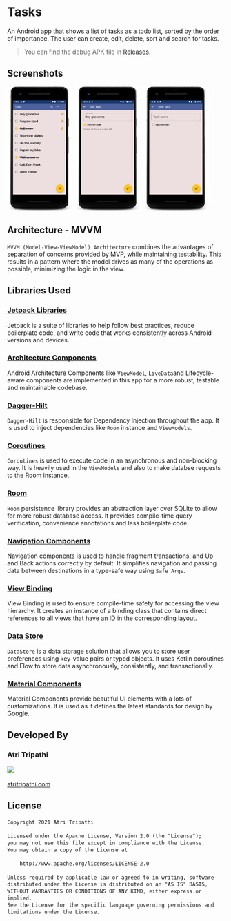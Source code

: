 # Tasks

An Android app that shows a list of tasks as a todo list, sorted by the order of importance. The user can create, edit, delete, sort and search for tasks.

> You can find the debug APK file in [Releases](https://github.com/AtriTripathi/Tasks/releases).

## Screenshots

<img src="./assets/screen-1.png" width="30%">&ensp;<img src="./assets/screen-2.png" width="30%">&ensp;<img src="./assets/screen-3.png" width="30%">

## Architecture - MVVM

`MVVM (Model-View-ViewModel) Architecture` combines the advantages of separation of concerns provided by MVP, while maintaining testability. This results in a pattern where the model drives as many of the operations as possible, minimizing the logic in the view.

## Libraries Used

### [Jetpack Libraries](https://developer.android.com/jetpack)

Jetpack is a suite of libraries to help follow best practices, reduce boilerplate code, and write code that works consistently across Android versions and devices.

### [Architecture Components](https://developer.android.com/topic/libraries/architecture)

Android Architecture Components like `ViewModel`, `LiveData`and Lifecycle-aware components are implemented in this app for a more robust, testable and maintainable codebase.

### [Dagger-Hilt](https://dagger.dev/hilt/)

`Dagger-Hilt` is responsible for Dependency Injection throughout the app. It is used to inject dependencies like `Room` instance and `ViewModels`.

### [Coroutines](https://kotlinlang.org/docs/coroutines-overview.html)

`Coroutines` is used to execute code in an asynchronous and non-blocking way. It is heavily used in the `ViewModels` and also to make databse requests to the Room instance.

### [Room](https://developer.android.com/jetpack/androidx/releases/room)

`Room` persistence library provides an abstraction layer over SQLite to allow for more robust database access. It provides compile-time query verification, convenience annotations and less boilerplate code.

### [Navigation Components](https://developer.android.com/guide/navigation)

Navigation components is used to handle fragment transactions, and Up and Back actions correctly by default. It simplifies navigation and passing data between destinations in a type-safe way using `Safe Args`.

### [View Binding](https://developer.android.com/topic/libraries/view-binding)

View Binding is used to ensure compile-time safety for accessing the view hierarchy. It creates an instance of a binding class that contains direct references to all views that have an ID in the corresponding layout.

### [Data Store](https://developer.android.com/topic/libraries/architecture/datastore)

`DataStore` is a data storage solution that allows you to store user preferences using key-value pairs or typed objects. It uses Kotlin coroutines and Flow to store data asynchronously, consistently, and transactionally.

### [Material Components](https://material.io/develop/android/)

Material Components provide beautiful UI elements with a lots of customizations. It is used as it defines the latest standards for design by Google.


## Developed By

### Atri Tripathi

<img src="https://github.com/atritripathi.png" width="20%"> 

[atritripathi.com](https://atritripathi.com)

## License

    Copyright 2021 Atri Tripathi

    Licensed under the Apache License, Version 2.0 (the "License");
    you may not use this file except in compliance with the License.
    You may obtain a copy of the License at

        http://www.apache.org/licenses/LICENSE-2.0

    Unless required by applicable law or agreed to in writing, software
    distributed under the License is distributed on an "AS IS" BASIS,
    WITHOUT WARRANTIES OR CONDITIONS OF ANY KIND, either express or implied.
    See the License for the specific language governing permissions and
    limitations under the License.
